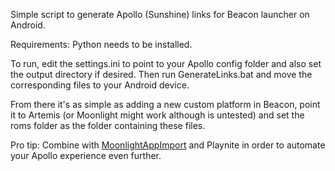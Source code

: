Simple script to generate Apollo (Sunshine) links for Beacon launcher on Android.

Requirements: Python needs to be installed.

To run, edit the settings.ini to point to your Apollo config folder and also set the output directory if desired. Then run GenerateLinks.bat and move the corresponding files to your Android device. 

From there it's as simple as adding a new custom platform in Beacon, point it to Artemis (or Moonlight might work although is untested) and set the roms folder as the folder containing these files.

Pro tip: Combine with [MoonlightAppImport](https://github.com/SolemnDucc/MoonlightAppImport) and Playnite in order to automate your Apollo experience even further. 